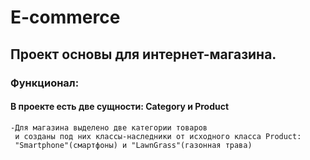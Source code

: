   # E-commerce
  
 ## Проект основы для интернет-магазина.

 ### Функционал:
   #### В проекте есть две сущности: Category и Product 
    -Для магазина выделено две категории товаров 
     и созданы под них классы-наследники от исходного класса Product:
     "Smartphone"(смартфоны) и "LawnGrass"(газонная трава)